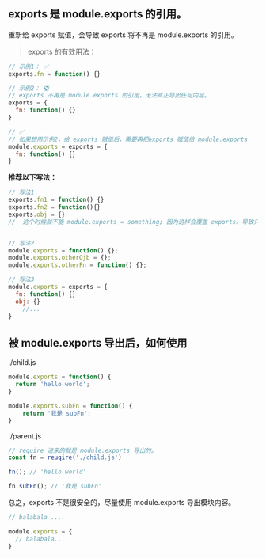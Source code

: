 ## exports 是 module.exports 的引用。

重新给 exports 赋值，会导致 exports 将不再是 module.exports 的引用。

> exports 的有效用法：

```js
// 示例1： ✅
exports.fn = function() {}

// 示例2： ❎
// exports 不再是 module.exports 的引用。无法真正导出任何内容。
exports = {
  fn: function() {}
}

// ✅
// 如果想用示例2，给 exports 赋值后，需要再把exports 赋值给 module.exports
module.exports = exports = {
  fn: function() {}
}
```

**推荐以下写法：**

```js
// 写法1
exports.fn1 = function() {}
exports.fn2 = function(){}
exports.obj = {}
//  这个时候就不能 module.exports = something; 因为这样会覆盖 exports。导致只导出了 something, 但是可以 module.exports = exports;


// 写法2
module.exports = function() {};
module.exports.otherOjb = {};
module.exports.otherFn = function() {};

// 写法3
module.exports = exports = {
  fn: function() {}
  obj: {}
	//...
}
```





## 被 module.exports 导出后，如何使用

./child.js

```js
module.exports = function() {
  return 'hello world';
}

module.exports.subFn = function() {
	return '我是 subFn';
}
```

./parent.js

```js
// require 进来的就是 module.exports 导出的。
const fn = reuqire('./child.js')

fn(); // 'hello world'

fn.subFn(); // '我是 subFn'
```



总之，exports 不是很安全的，尽量使用 module.exports 导出模块内容。

```js
// balabala ....

module.exports = {
  // balabala...
}
```




